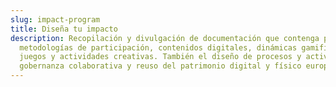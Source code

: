 ```yaml
---
slug: impact-program
title: Diseña tu impacto
description: Recopilación y divulgación de documentación que contenga procesos y
  metodologías de participación, contenidos digitales, dinámicas gamificadas,
  juegos y actividades creativas. También el diseño de procesos y actividades de
  gobernanza colaborativa y reuso del patrimonio digital y físico europeo.
---
```

